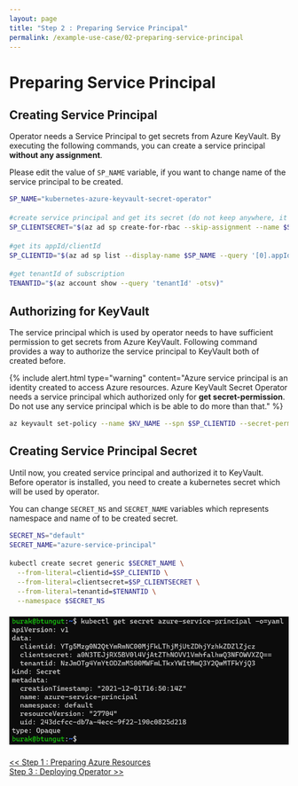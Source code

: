 ```yaml
---
layout: page
title: "Step 2 : Preparing Service Principal"
permalink: /example-use-case/02-preparing-service-principal
---
```


# Preparing Service Principal

## Creating Service Principal
Operator needs a Service Principal to get secrets from Azure KeyVault. By executing the following commands, you can create a service principal **without any assignment**.

Please edit the value of `SP_NAME` variable, if you want to change name of the service principal to be created.

```bash
SP_NAME="kubernetes-azure-keyvault-secret-operator"

#create service principal and get its secret (do not keep anywhere, it includes sensitive data!)
SP_CLIENTSECRET="$(az ad sp create-for-rbac --skip-assignment --name $SP_NAME --query 'password' -otsv)"

#get its appId/clientId
SP_CLIENTID="$(az ad sp list --display-name $SP_NAME --query '[0].appId' -otsv)"

#get tenantId of subscription
TENANTID="$(az account show --query 'tenantId' -otsv)"
```

## Authorizing for KeyVault
The service principal which is used by operator needs to have sufficient permission to get secrets from Azure KeyVault.
Following command provides a way to authorize the service principal to KeyVault both of created before.


{% include alert.html type="warning" content="Azure service principal is an identity created to access Azure resources. Azure KeyVault Secret Operator needs a service principal which authorized only for <b>get secret-permission</b>. Do not use any service principal which is be able to do more than that." %}

```bash
az keyvault set-policy --name $KV_NAME --spn $SP_CLIENTID --secret-permissions get
```

## Creating Service Principal Secret
Until now, you created service principal and authorized it to KeyVault. Before operator is installed, you need to create a kubernetes secret which will be used by operator.

You can change `SECRET_NS` and `SECRET_NAME` variables which represents namespace and name of to be created secret.
```bash
SECRET_NS="default"
SECRET_NAME="azure-service-principal"

kubectl create secret generic $SECRET_NAME \
  --from-literal=clientid=$SP_CLIENTID \
  --from-literal=clientsecret=$SP_CLIENTSECRET \
  --from-literal=tenantid=$TENANTID \
  --namespace $SECRET_NS
```

<div style="margin:20px 0px 20px 0px;"><img class="ex-img" src="../assets/img/examples/azure-service-principal-secret.png" alt="Created service principal secret for operator" /></div>

<div class="ex-nav">
  <div class="left-nav">
    <a href="{{ '/example-use-case/01-preparing-azure-resources' | prepend: site.baseurl }}">
      << Step 1 : Preparing Azure Resources
    </a>
  </div>
  <div class="right-nav">
    <a href="{{ '/example-use-case/03-deploying-operator' | prepend: site.baseurl }}">
      Step 3 : Deploying Operator >>
    </a>
  </div>
</div>
<br>